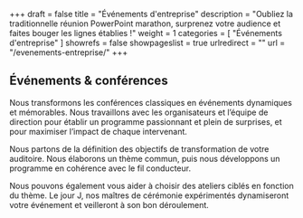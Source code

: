 +++
draft 			= false
title 			= "Événements d'entreprise"
description		= "Oubliez la traditionnelle réunion PowerPoint marathon, surprenez votre audience et faites bouger les lignes établies !"
weight			= 1
categories		= [ "Événements d'entreprise" ]
showrefs		= false
showpageslist	= true
urlredirect		= ""
url 				= "/evenements-entreprise/"
+++

## Événements & conférences

Nous transformons les conférences classiques en événements dynamiques et mémorables. Nous travaillons avec les organisateurs et l’équipe de direction pour établir un programme passionnant et plein de surprises, et pour maximiser l’impact de chaque intervenant.

Nous partons de la définition des objectifs de transformation de votre auditoire. Nous élaborons un thème commun, puis nous développons un programme en cohérence avec le fil conducteur. 

Nous pouvons également vous aider à choisir des ateliers ciblés en fonction du thème.
Le jour J, nos maîtres de cérémonie expérimentés dynamiseront votre événement et veilleront à son bon déroulement.